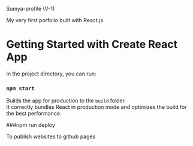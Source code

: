 
Sumya-profile (V-1)

My very first porfolio built with React.js
# Getting Started with Create React App


In the project directory, you can run:

### `npm start`

Builds the app for production to the `build` folder.\
It correctly bundles React in production mode and optimizes the build for the best performance.

###npm run deploy 

To publish websites to github pages

